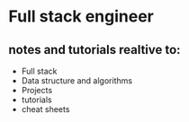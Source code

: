 # Full stack engineer
## notes and tutorials realtive to:
- Full stack
- Data structure and algorithms
- Projects
- tutorials
- cheat sheets
